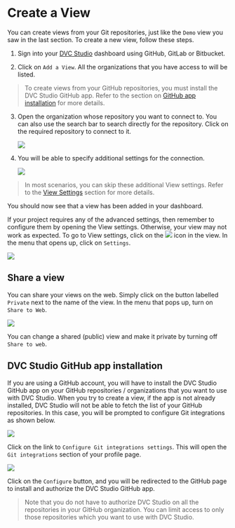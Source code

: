 # Create a View

You can create views from your Git repositories, just like the `Demo` view you
saw in the last section. To create a new view, follow these steps.

1. Sign into your [DVC Studio](https://studio.iterative.ai/) dashboard using
   GitHub, GitLab or Bitbucket.

2. Click on `Add a View`. All the organizations that you have access to will be
   listed.

> To create views from your GitHub repositories, you must install the DVC Studio
> GitHub app. Refer to the section on
> [GitHub app installation](#dvc-studio-github-app-installation) for more
> details.

3. Open the organization whose repository you want to connect to. You can also
   use the search bar to search directly for the repository. Click on the
   required repository to connect to it.

   ![](https://static.iterative.ai/img/studio/select_repo_v2.png)

4. You will be able to specify additional settings for the connection.

   ![](https://static.iterative.ai/img/studio/view_settings_v2.png)

> In most scenarios, you can skip these additional View settings. Refer to the
> [View Settings](/doc/studio/view-settings) section for more details.

You should now see that a view has been added in your dashboard.

If your project requires any of the advanced settings, then remember to
configure them by opening the View settings. Otherwise, your view may not work
as expected. To go to View settings, click on the
![](https://static.iterative.ai/img/studio/view_open_settings_icon_v2.png) icon
in the view. In the menu that opens up, click on `Settings`.

![](https://static.iterative.ai/img/studio/view_open_settings_v2.png)

## Share a view

You can share your views on the web. Simply click on the button labelled
`Private` next to the name of the view. In the menu that pops up, turn on
`Share to Web`.

![](https://static.iterative.ai/img/studio/view_share_v2.png)

You can change a shared (public) view and make it private by turning off
`Share to web`.

## DVC Studio GitHub app installation

If you are using a GitHub account, you will have to install the DVC Studio
GitHub app on your GitHub repositories / organizations that you want to use with
DVC Studio. When you try to create a view, if the app is not already installed,
DVC Studio will not be able to fetch the list of your GitHub repositories. In
this case, you will be prompted to configure Git integrations as shown below.

![](https://static.iterative.ai/img/studio/configure_git_integrations.png)

Click on the link to `Configure Git integrations settings`. This will open the
`Git integrations` section of your profile page.

![](https://static.iterative.ai/img/studio/configure_github.png)

Click on the `Configure` button, and you will be redirected to the GitHub page
to install and authorize the DVC Studio GitHub app.

> Note that you do not have to authorize DVC Studio on all the repositories in
> your GitHub organization. You can limit access to only those repositories
> which you want to use with DVC Studio.
